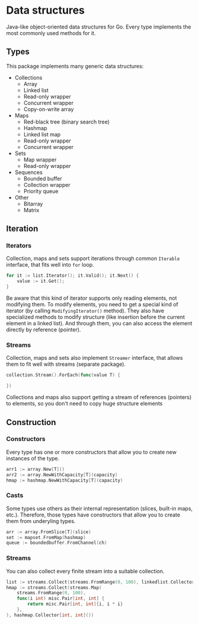 # Data structures

Java-like object-oriented data structures for Go.
Every type implements the most commonly used methods for it.

## Types
This package implements many generic data structures:
- Collections
	- Array
	- Linked list
	- Read-only wrapper
	- Concurrent wrapper
	- Copy-on-write array
- Maps
	- Red-black tree (binary search tree)
	- Hashmap
	- Linked list map
	- Read-only wrapper
	- Concurrent wrapper
- Sets
	- Map wrapper
	- Read-only wrapper
- Sequences
	- Bounded buffer
	- Collection wrapper
	- Priority queue
- Other
	- Bitarray
	- Matrix

## Iteration

### Iterators
Collection, maps and sets support iterations through common `Iterable` interface,
that fits well into `for` loop.

```go
for it := list.Iterator(); it.Valid(); it.Next() {
	value := it.Get();
}
```
Be aware that this kind of iterator supports only reading elements, not modifying them.
To modify elements, you need to get a special kind of iterator
(by calling `ModifyingIterator()` method).
They also have specialized methods to modify structure (like insertion before the
current element in a linked list).
And through them, you can also access the element directly by reference (pointer).

### Streams
Collection, maps and sets also implement `Streamer` interface, that allows them to
fit well with streams (separate package).

```go
collection.Stream().ForEach(func(value T) {

})
```

Collections and maps also support getting a stream of references (pointers) to elements,
so you don't need to copy huge structure elements

## Construction

### Constructors
Every type has one or more constructors that allow you to create new instances of
the type.

```go
arr1 := array.New[T]()
arr2 := array.NewWithCapacity[T](capacity)
hmap := hashmap.NewWithCapacity[T](capacity)
```

### Casts
Some types use others as their internal representation (slices, built-in maps, etc.).
Therefore, those types have constructors that allow you to create them from underyling types.

```go
arr := array.FromSlice[T](slice)
set := mapset.FromMap(hashmap)
queue := boundedbuffer.FromChannel(ch)
```

### Streams
You can also collect every finite stream into a suitable collection.

```go
list := streams.Collect(streams.FromRange(0, 100), linkedlist.Collector[int]())
hmap := streams.Collect(streams.Map(
	streams.FromRange(0, 100),
	func(i int) misc.Pair[int, int] {
		return misc.Pair[int, int]{i, i * i}
	},
), hashmap.Collector[int, int]())
```